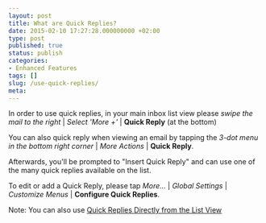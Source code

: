 ```yaml
---
layout: post
title: What are Quick Replies?
date: 2015-02-10 17:27:28.000000000 +02:00
type: post
published: true
status: publish
categories:
- Enhanced Features
tags: []
slug: /use-quick-replies/
meta:
---
```


In order to use quick replies, in your main inbox list view please *swipe the mail to the right* \| *Select 'More +'* \| **Quick Reply** (at the bottom)

You can also quick reply when viewing an email by tapping the *3-dot menu in the bottom right corner* \| *More Actions* \| **Quick Reply**.

Afterwards, you'll be prompted to "Insert Quick Reply" and can use one of the many quick replies available on the list.

To edit or add a Quick Reply, please tap *More...* \| *Global Settings* \| *Customize Menus* \| **Configure Quick Replies**.

Note: You can also use [Quick Replies Directly from the List View](/use-quick-replies-directly/)

